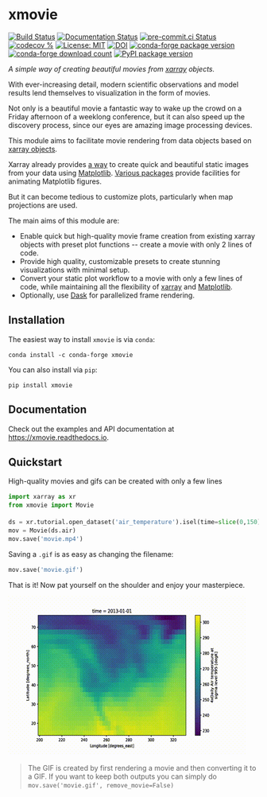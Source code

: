 # xmovie
[![Build Status](https://img.shields.io/github/workflow/status/jbusecke/xmovie/CI?logo=github)](https://github.com/jbusecke/xmovie/actions)
[![Documentation Status](https://readthedocs.org/projects/xmovie/badge/?version=latest)](https://xmovie.readthedocs.io/en/latest/)
[![pre-commit.ci Status](https://results.pre-commit.ci/badge/github/jbusecke/xmovie/master.svg)](https://results.pre-commit.ci/latest/github/jbusecke/xmovie/master)
[![codecov %](https://codecov.io/gh/jbusecke/xmovie/branch/master/graph/badge.svg)](https://codecov.io/gh/jbusecke/xmovie)
[![License: MIT](https://img.shields.io/badge/License-MIT-yellow.svg)](https://opensource.org/licenses/MIT)
[![DOI](https://zenodo.org/badge/124968397.svg)](https://zenodo.org/badge/latestdoi/124968397)
[![conda-forge package version](https://img.shields.io/conda/vn/conda-forge/xmovie)](https://anaconda.org/conda-forge/xmovie)
[![conda-forge download count](https://img.shields.io/conda/dn/conda-forge/xmovie?label=conda-forge)](https://anaconda.org/conda-forge/xmovie)
[![PyPI package version](https://badge.fury.io/py/xmovie.svg)](https://badge.fury.io/py/xmovie)

*A simple way of creating beautiful movies from [xarray](https://xarray.pydata.org) objects.*

With ever-increasing detail, modern scientific observations and model results
lend themselves to visualization in the form of movies.

Not only is a beautiful movie a fantastic way to wake up the crowd on a Friday
afternoon of a weeklong conference, but it can also speed up the discovery
process, since our eyes are amazing image processing devices.

This module aims to facilitate movie rendering from data objects based on
[xarray objects](https://xarray.pydata.org/en/stable/user-guide/data-structures.html).

Xarray already provides [a way](https://xarray.pydata.org/en/stable/user-guide/plotting.html)
to create quick and beautiful static images from your data using [Matplotlib](https://matplotlib.org/).
[Various packages](https://matplotlib.org/mpl-third-party/#animations)
provide facilities for animating Matplotlib figures.

But it can become tedious to customize plots, particularly when map projections are used.

The main aims of this module are:

- Enable quick but high-quality movie frame creation from existing xarray
  objects with preset plot functions -- create a movie with only 2 lines of code.
- Provide high quality, customizable presets to create stunning visualizations with minimal setup.
- Convert your static plot workflow to a movie with only a few lines of code,
  while maintaining all the flexibility of [xarray](https://xarray.pydata.org)
  and [Matplotlib](https://matplotlib.org).
- Optionally, use [Dask](https://dask.org) for parallelized frame rendering.

## Installation

The easiest way to install `xmovie` is via `conda`:
```
conda install -c conda-forge xmovie
```

You can also install via `pip`:
```
pip install xmovie
```

## Documentation

Check out the examples and API documentation at <https://xmovie.readthedocs.io>.

## Quickstart

High-quality movies and gifs can be created with only a few lines
```python
import xarray as xr
from xmovie import Movie

ds = xr.tutorial.open_dataset('air_temperature').isel(time=slice(0,150))
mov = Movie(ds.air)
mov.save('movie.mp4')
```
Saving a `.gif` is as easy as changing the filename:
```python
mov.save('movie.gif')
```
That is it! Now pat yourself on the shoulder and enjoy your masterpiece.

![](docs/examples/movie_gif.gif)

> The GIF is created by first rendering a movie and then converting it to a GIF.
> If you want to keep both outputs you can simply do `mov.save('movie.gif', remove_movie=False)`
